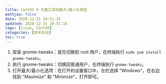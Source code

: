 ```yaml
---
title: CentOS 8 为窗口添加最大/最小化按钮
mathjax: false
date: 2020-12-31 10:51:15
updated: 2020-12-31 10:51:15
tags: [Linux, CentOS]
categories: [技术杂谈]
toc: true
---
```


1. 安装 gnome-tweaks：首先切换到 root 用户，在终端执行 `sudo yum install gnome-tweaks`。
2. 执行 gnome-tweaks：切换回普通用户，在终端执行 `gnome-tweaks`。
3. 打开最大/最小化选项：在打开的设置窗口中，左栏选择 "Windows"，在右边找到 "Maximize" 和 "Minimize"，打开即可。